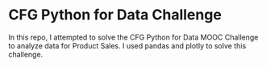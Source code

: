 # CFG Python for Data Challenge
In this repo, I attempted to solve the CFG Python for Data MOOC Challenge to analyze data for Product Sales. I used pandas and plotly to solve this challenge.
